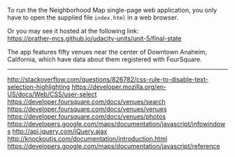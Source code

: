 To run the the Neighborhood Map single-page web application, you only have to open the supplied file `index.html` in a web browser.

Or you may see it hosted at the following link:  
https://prather-mcs.github.io/udacity-units/unit-5/final-state

The app features fifty venues near the center of Downtown Anaheim, California, which have data about them registered with FourSquare.

---


http://stackoverflow.com/questions/826782/css-rule-to-disable-text-selection-highlighting
https://developer.mozilla.org/en-US/docs/Web/CSS/user-select
https://developer.foursquare.com/docs/venues/search
https://developer.foursquare.com/docs/venues/venues
https://developer.foursquare.com/docs/venues/photos
https://developers.google.com/maps/documentation/javascript/infowindows
http://api.jquery.com/jQuery.ajax
http://knockoutjs.com/documentation/introduction.html
https://developers.google.com/maps/documentation/javascript/reference
